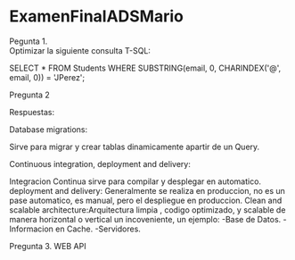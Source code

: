 # ExamenFinalADSMario

 
Pegunta 1.  
Optimizar la siguiente consulta T-SQL:

SELECT *
FROM Students
WHERE SUBSTRING(email, 0, CHARINDEX('@', email, 0)) = 'JPerez';




Pregunta 2

Respuestas:

Database migrations: 

Sirve para migrar y crear tablas dinamicamente apartir de un Query.

Continuous integration, deployment and delivery:

Integracion Continua sirve para compilar y desplegar en automatico.
deployment and delivery: Generalmente se realiza en produccion, no es un pase automatico, es manual, pero el despliegue en produccion.
Clean and scalable architecture:Arquitectura limpia , codigo optimizado, y scalable de manera horizontal o vertical  un incoveniente, un ejemplo:
-Base de Datos.
-Informacion en Cache.
-Servidores.


Pregunta 3.
WEB API
